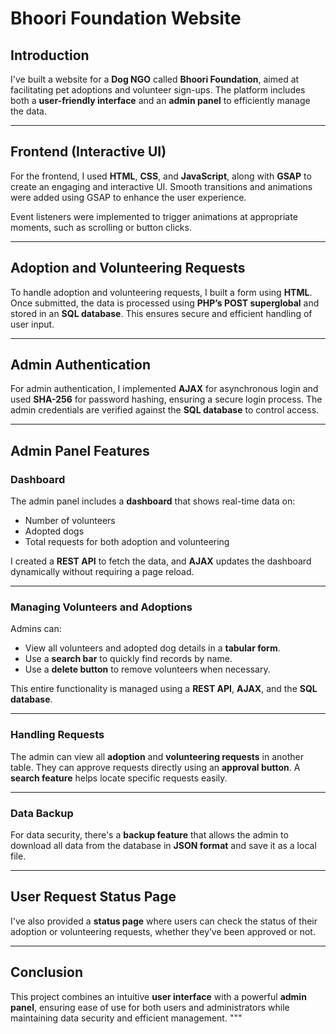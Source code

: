 
# Bhoori Foundation Website

## Introduction  
I've built a website for a **Dog NGO** called **Bhoori Foundation**, aimed at facilitating pet adoptions and volunteer sign-ups. The platform includes both a **user-friendly interface** and an **admin panel** to efficiently manage the data.

---

## Frontend (Interactive UI)  
For the frontend, I used **HTML**, **CSS**, and **JavaScript**, along with **GSAP** to create an engaging and interactive UI. Smooth transitions and animations were added using GSAP to enhance the user experience.

Event listeners were implemented to trigger animations at appropriate moments, such as scrolling or button clicks.

---

## Adoption and Volunteering Requests  
To handle adoption and volunteering requests, I built a form using **HTML**. Once submitted, the data is processed using **PHP’s POST superglobal** and stored in an **SQL database**. This ensures secure and efficient handling of user input.

---

## Admin Authentication  
For admin authentication, I implemented **AJAX** for asynchronous login and used **SHA-256** for password hashing, ensuring a secure login process. The admin credentials are verified against the **SQL database** to control access.

---

## Admin Panel Features  

### Dashboard  
The admin panel includes a **dashboard** that shows real-time data on:  
- Number of volunteers  
- Adopted dogs  
- Total requests for both adoption and volunteering  

I created a **REST API** to fetch the data, and **AJAX** updates the dashboard dynamically without requiring a page reload.

---

### Managing Volunteers and Adoptions  
Admins can:  
- View all volunteers and adopted dog details in a **tabular form**.  
- Use a **search bar** to quickly find records by name.  
- Use a **delete button** to remove volunteers when necessary.

This entire functionality is managed using a **REST API**, **AJAX**, and the **SQL database**.

---

### Handling Requests  
The admin can view all **adoption** and **volunteering requests** in another table. They can approve requests directly using an **approval button**. A **search feature** helps locate specific requests easily.

---

### Data Backup  
For data security, there's a **backup feature** that allows the admin to download all data from the database in **JSON format** and save it as a local file.

---

## User Request Status Page  
I've also provided a **status page** where users can check the status of their adoption or volunteering requests, whether they’ve been approved or not.

---

## Conclusion  
This project combines an intuitive **user interface** with a powerful **admin panel**, ensuring ease of use for both users and administrators while maintaining data security and efficient management.
"""



